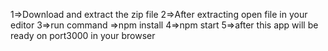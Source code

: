 1=>Download and extract the zip file
2=>After extracting open file in your editor
3=>run command =>npm install
4=>npm start
5=>after this app will be ready on port3000 in your browser
